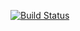 [![Build Status](https://travis-ci.org/magician/wonders.svg)](https://travis-ci.org/magician/wonders)
